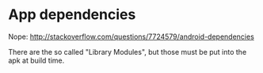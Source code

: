 # App dependencies

Nope: <http://stackoverflow.com/questions/7724579/android-dependencies>

There are the so called "Library Modules", but those must be put into the apk at build time.

